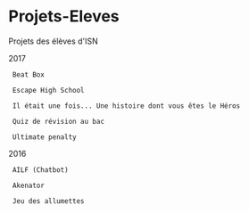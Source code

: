 # Projets-Eleves
Projets des élèves d'ISN


2017

	 Beat Box

	 Escape High School
	 
	 Il était une fois... Une histoire dont vous êtes le Héros
	 
	 Quiz de révision au bac
	 
	 Ultimate penalty


2016

	 AILF (Chatbot)
	 
	 Akenator

	 Jeu des allumettes


